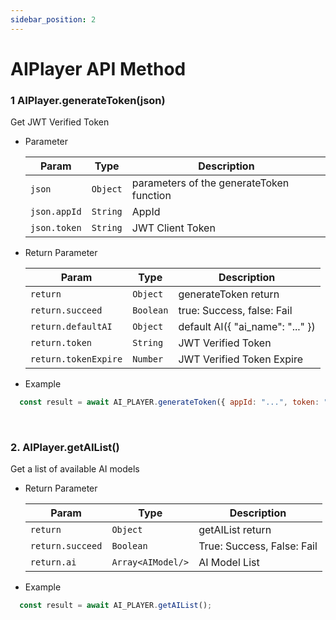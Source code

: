 ```yaml
---
sidebar_position: 2
---
```


# AIPlayer API Method

### 1 AIPlayer.generateToken(json)

Get JWT Verified Token

- Parameter

  | Param        | Type     | Description                              |
  | ------------ | -------- | ---------------------------------------- |
  | `json`       | `Object` | parameters of the generateToken function |
  | `json.appId` | `String` | AppId
  | `json.token` | `String` | JWT Client Token

- Return Parameter

  | Param                | Type      | Description                          |
  | -------------------- | --------- | ------------------------------------ |
  | `return`             | `Object`  | generateToken return
  | `return.succeed`     | `Boolean` | true: Success, false: Fail
  | `return.defaultAI`   | `Object`  | default AI({ "ai_name": "..." })
  | `return.token`       | `String`  | JWT Verified Token
  | `return.tokenExpire` | `Number`  | JWT Verified Token Expire

- Example

```javascript
  const result = await AI_PLAYER.generateToken({ appId: "...", token: "..." });
```


<br/>

### 2. AIPlayer.getAIList()

Get a list of available AI models

- Return Parameter

  | Param            | Type              | Description                |
  | -----------------| ----------------- | -------------------------- |
  | `return`         | `Object`          | getAIList return
  | `return.succeed` | `Boolean`         | True: Success, False: Fail 
  | `return.ai`      | `Array<AIModel/>` | AI Model List

- Example

```javascript
  const result = await AI_PLAYER.getAIList();
```
